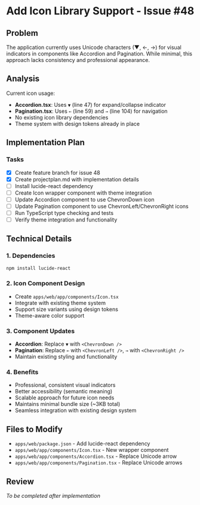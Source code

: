 # Add Icon Library Support - Issue #48

## Problem
The application currently uses Unicode characters (▼, ←, →) for visual indicators in components like Accordion and Pagination. While minimal, this approach lacks consistency and professional appearance.

## Analysis
Current icon usage:
- **Accordion.tsx**: Uses `▼` (line 47) for expand/collapse indicator
- **Pagination.tsx**: Uses `←` (line 59) and `→` (line 104) for navigation
- No existing icon library dependencies
- Theme system with design tokens already in place

## Implementation Plan

### Tasks
- [x] Create feature branch for issue 48
- [x] Create projectplan.md with implementation details
- [ ] Install lucide-react dependency
- [ ] Create Icon wrapper component with theme integration
- [ ] Update Accordion component to use ChevronDown icon
- [ ] Update Pagination component to use ChevronLeft/ChevronRight icons
- [ ] Run TypeScript type checking and tests
- [ ] Verify theme integration and functionality

## Technical Details

### 1. Dependencies
```bash
npm install lucide-react
```

### 2. Icon Component Design
- Create `apps/web/app/components/Icon.tsx`
- Integrate with existing theme system
- Support size variants using design tokens
- Theme-aware color support

### 3. Component Updates
- **Accordion**: Replace `▼` with `<ChevronDown />` 
- **Pagination**: Replace `←` with `<ChevronLeft />`, `→` with `<ChevronRight />`
- Maintain existing styling and functionality

### 4. Benefits
- Professional, consistent visual indicators
- Better accessibility (semantic meaning)
- Scalable approach for future icon needs
- Maintains minimal bundle size (~3KB total)
- Seamless integration with existing design system

## Files to Modify
- `apps/web/package.json` - Add lucide-react dependency
- `apps/web/app/components/Icon.tsx` - New wrapper component
- `apps/web/app/components/Accordion.tsx` - Replace Unicode arrow
- `apps/web/app/components/Pagination.tsx` - Replace Unicode arrows

## Review
*To be completed after implementation*